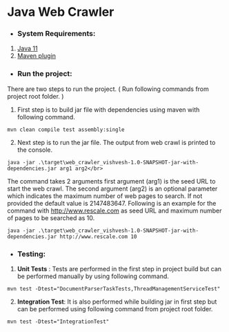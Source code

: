 # **Java Web Crawler**

* ### System Requirements:
1. [Java 11](https://www.oracle.com/java/technologies/javase/jdk11-archive-downloads.html) 
2. [Maven plugin](https://maven.apache.org/download.cgi)

* ### Run the project:
There are two steps to run the project. ( Run following commands from project root folder. )
1. First step is to build jar file with dependencies using maven with following command.
```
mvn clean compile test assembly:single
```
2. Next step is to run the jar file. The output from web crawl is printed to the console. 
```
java -jar .\target\web_crawler_vishvesh-1.0-SNAPSHOT-jar-with-dependencies.jar arg1 arg2</br>
```
The command takes 2 arguments first argument (arg1) is the seed URL to start the web crawl. The second argument (arg2) is an optional parameter which indicates the maximum number of web pages to search. If not provided the default value is 2147483647. Following is an example for the command with http://www.rescale.com as seed URL and maximum number of pages to be searched as 10.
```
java -jar .\target\web_crawler_vishvesh-1.0-SNAPSHOT-jar-with-dependencies.jar http://www.rescale.com 10
```
* ### Testing:
1. **Unit Tests** : Tests are performed in the first step in project build but can be performed manually by using following command.
```
mvn test -Dtest="DocumentParserTaskTests,ThreadManagementServiceTest"
```
2. **Integration Test**: It is also performed while building jar in first step but can be performed using following command from project root folder.
```
mvn test -Dtest="IntegrationTest"
```